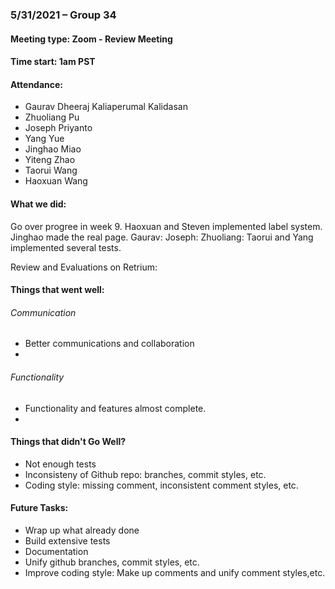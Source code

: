 ### 5/31/2021 – Group 34
#### Meeting type: Zoom - Review Meeting
#### Time start: 1am PST

#### Attendance:
- Gaurav Dheeraj Kaliaperumal Kalidasan
- Zhuoliang Pu
- Joseph Priyanto
- Yang Yue
- Jinghao Miao
- Yiteng Zhao
- Taorui Wang
- Haoxuan Wang

#### What we did:
Go over progree in week 9.
Haoxuan and Steven implemented label system.
Jinghao made the real page.
Gaurav:
Joseph: 
Zhuoliang: 
Taorui and Yang implemented several tests.

Review and Evaluations on Retrium:
#### Things that went well:
###### Communication
- Better communications and collaboration
- 
###### Functionality
- Functionality and features almost complete.
- 
#### Things that didn't Go Well?
- Not enough tests
- Inconsisteny of Github repo: branches, commit styles, etc.
- Coding style: missing comment, inconsistent comment styles, etc.


#### Future Tasks:
- Wrap up what already done
- Build extensive tests
- Documentation
- Unify github branches, commit styles, etc.
- Improve coding style: Make up comments and unify comment styles,etc.

